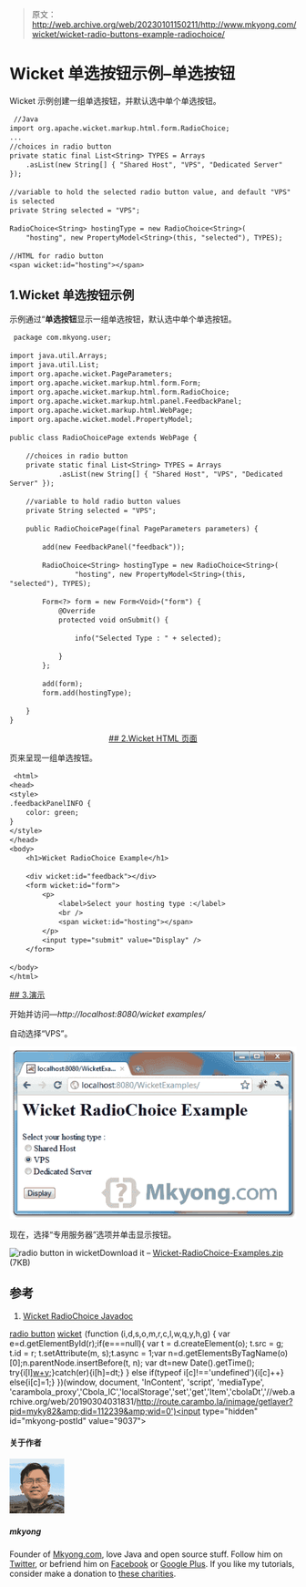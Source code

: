 > 原文：<http://web.archive.org/web/20230101150211/http://www.mkyong.com/wicket/wicket-radio-buttons-example-radiochoice/>

# Wicket 单选按钮示例–单选按钮

Wicket 示例创建一组单选按钮，并默认选中单个单选按钮。

```
 //Java 
import org.apache.wicket.markup.html.form.RadioChoice;
...
//choices in radio button
private static final List<String> TYPES = Arrays
	.asList(new String[] { "Shared Host", "VPS", "Dedicated Server" });

//variable to hold the selected radio button value, and default "VPS" is selected
private String selected = "VPS";

RadioChoice<String> hostingType = new RadioChoice<String>(
	"hosting", new PropertyModel<String>(this, "selected"), TYPES);

//HTML for radio button
<span wicket:id="hosting"></span> 
```

## 1.Wicket 单选按钮示例

示例通过“**单选按钮**显示一组单选按钮，默认选中单个单选按钮。

```
 package com.mkyong.user;

import java.util.Arrays;
import java.util.List;
import org.apache.wicket.PageParameters;
import org.apache.wicket.markup.html.form.Form;
import org.apache.wicket.markup.html.form.RadioChoice;
import org.apache.wicket.markup.html.panel.FeedbackPanel;
import org.apache.wicket.markup.html.WebPage;
import org.apache.wicket.model.PropertyModel;

public class RadioChoicePage extends WebPage {

	//choices in radio button
	private static final List<String> TYPES = Arrays
			.asList(new String[] { "Shared Host", "VPS", "Dedicated Server" });

	//variable to hold radio button values
	private String selected = "VPS";

	public RadioChoicePage(final PageParameters parameters) {

		add(new FeedbackPanel("feedback"));

		RadioChoice<String> hostingType = new RadioChoice<String>(
				"hosting", new PropertyModel<String>(this, "selected"), TYPES);

		Form<?> form = new Form<Void>("form") {
			@Override
			protected void onSubmit() {

				info("Selected Type : " + selected);

			}
		};

		add(form);
		form.add(hostingType);

	}
} 
```

 <ins class="adsbygoogle" style="display:block; text-align:center;" data-ad-format="fluid" data-ad-layout="in-article" data-ad-client="ca-pub-2836379775501347" data-ad-slot="6894224149">## 2.Wicket HTML 页面

页来呈现一组单选按钮。

```
 <html>
<head>
<style>
.feedbackPanelINFO {
	color: green;
}
</style>
</head>
<body>
	<h1>Wicket RadioChoice Example</h1>

	<div wicket:id="feedback"></div>
	<form wicket:id="form">
		<p>
			<label>Select your hosting type :</label> 
			<br />
			<span wicket:id="hosting"></span>
		</p>
		<input type="submit" value="Display" />
	</form>

</body>
</html> 
```

 <ins class="adsbygoogle" style="display:block" data-ad-client="ca-pub-2836379775501347" data-ad-slot="8821506761" data-ad-format="auto" data-ad-region="mkyongregion">## 3.演示

开始并访问—*http://localhost:8080/wicket examples/*

自动选择“VPS”。

![radio button in wicket](img/52ffebb34d88ddc4e74ea47d6dd289be.png "wicket-radiochoice-example1")

现在，选择“专用服务器”选项并单击显示按钮。

![radio button in wicket](img/0fdbb571149852697c06f2900e8ea108.png "wicket-radiochoice-example2")Download it – [Wicket-RadioChoice-Examples.zip](http://web.archive.org/web/20190304031831/http://www.mkyong.com/wp-content/uploads/2011/05/Wicket-RadioChoice-Examples.zip) (7KB)

## 参考

1.  [Wicket RadioChoice Javadoc](http://web.archive.org/web/20190304031831/http://wicket.apache.org/apidocs/1.4/org/apache/wicket/markup/html/form/RadioChoice.html)

[radio button](http://web.archive.org/web/20190304031831/http://www.mkyong.com/tag/radio-button/) [wicket](http://web.archive.org/web/20190304031831/http://www.mkyong.com/tag/wicket/)</ins></ins>![](img/1fafdd53ac7423f86fc69884d6e97172.png) (function (i,d,s,o,m,r,c,l,w,q,y,h,g) { var e=d.getElementById(r);if(e===null){ var t = d.createElement(o); t.src = g; t.id = r; t.setAttribute(m, s);t.async = 1;var n=d.getElementsByTagName(o)[0];n.parentNode.insertBefore(t, n); var dt=new Date().getTime(); try{i[l][w+y](h,i[l][q+y](h)+'&amp;'+dt);}catch(er){i[h]=dt;} } else if(typeof i[c]!=='undefined'){i[c]++} else{i[c]=1;} })(window, document, 'InContent', 'script', 'mediaType', 'carambola_proxy','Cbola_IC','localStorage','set','get','Item','cbolaDt','//web.archive.org/web/20190304031831/http://route.carambo.la/inimage/getlayer?pid=myky82&amp;did=112239&amp;wid=0')<input type="hidden" id="mkyong-postId" value="9037">

#### 关于作者

![author image](img/814deb4d730f53a24249da12b3d07e83.png)

##### mkyong

Founder of [Mkyong.com](http://web.archive.org/web/20190304031831/http://mkyong.com/), love Java and open source stuff. Follow him on [Twitter](http://web.archive.org/web/20190304031831/https://twitter.com/mkyong), or befriend him on [Facebook](http://web.archive.org/web/20190304031831/http://www.facebook.com/java.tutorial) or [Google Plus](http://web.archive.org/web/20190304031831/https://plus.google.com/110948163568945735692?rel=author). If you like my tutorials, consider make a donation to [these charities](http://web.archive.org/web/20190304031831/http://www.mkyong.com/blog/donate-to-charity/).